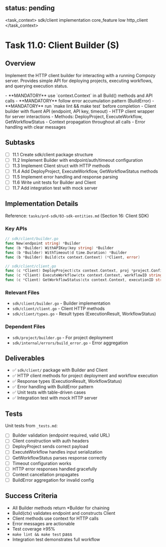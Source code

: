 ## status: pending

<task_context>
<domain>sdk/client</domain>
<type>implementation</type>
<scope>core_feature</scope>
<complexity>low</complexity>
<dependencies>http_client</dependencies>
</task_context>

# Task 11.0: Client Builder (S)

## Overview

Implement the HTTP client builder for interacting with a running Compozy server. Provides simple API for deploying projects, executing workflows, and querying execution status.

<critical>
- **MANDATORY** use `context.Context` in all Build() methods and API calls
- **MANDATORY** follow error accumulation pattern (BuildError)
- **MANDATORY** run `make lint && make test` before completion
</critical>

<requirements>
- Client builder with fluent API (endpoint, API key, timeout)
- HTTP client wrapper for server interactions
- Methods: DeployProject, ExecuteWorkflow, GetWorkflowStatus
- Context propagation throughout all calls
- Error handling with clear messages
</requirements>

## Subtasks

- [ ] 11.1 Create sdk/client package structure
- [ ] 11.2 Implement Builder with endpoint/auth/timeout configuration
- [ ] 11.3 Implement Client struct with HTTP methods
- [ ] 11.4 Add DeployProject, ExecuteWorkflow, GetWorkflowStatus methods
- [ ] 11.5 Implement error handling and response parsing
- [ ] 11.6 Write unit tests for Builder and Client
- [ ] 11.7 Add integration test with mock server

## Implementation Details

Reference: `tasks/prd-sdk/03-sdk-entities.md` (Section 16: Client SDK)

### Key APIs

```go
// sdk/client/builder.go
func New(endpoint string) *Builder
func (b *Builder) WithAPIKey(key string) *Builder
func (b *Builder) WithTimeout(d time.Duration) *Builder
func (b *Builder) Build(ctx context.Context) (*Client, error)

// sdk/client/client.go
func (c *Client) DeployProject(ctx context.Context, proj *project.Config) error
func (c *Client) ExecuteWorkflow(ctx context.Context, workflowID string, input map[string]interface{}) (*ExecutionResult, error)
func (c *Client) GetWorkflowStatus(ctx context.Context, executionID string) (*WorkflowStatus, error)
```

### Relevant Files

- `sdk/client/builder.go` - Builder implementation
- `sdk/client/client.go` - Client HTTP methods
- `sdk/client/types.go` - Result types (ExecutionResult, WorkflowStatus)

### Dependent Files

- `sdk/project/builder.go` - For project deployment
- `sdk/internal/errors/build_error.go` - Error aggregation

## Deliverables

- ✅ `sdk/client/` package with Builder and Client
- ✅ HTTP client methods for project deployment and workflow execution
- ✅ Response types (ExecutionResult, WorkflowStatus)
- ✅ Error handling with BuildError pattern
- ✅ Unit tests with table-driven cases
- ✅ Integration test with mock HTTP server

## Tests

Unit tests from `_tests.md`:
- [ ] Builder validation (endpoint required, valid URL)
- [ ] Client construction with auth headers
- [ ] DeployProject sends correct payload
- [ ] ExecuteWorkflow handles input serialization
- [ ] GetWorkflowStatus parses response correctly
- [ ] Timeout configuration works
- [ ] HTTP error responses handled gracefully
- [ ] Context cancellation propagates
- [ ] BuildError aggregation for invalid config

## Success Criteria

- All Builder methods return *Builder for chaining
- Build(ctx) validates endpoint and constructs Client
- Client methods use context for HTTP calls
- Error messages are actionable
- Test coverage ≥95%
- `make lint && make test` pass
- Integration test demonstrates full workflow

